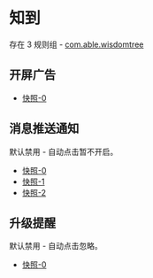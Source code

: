 # 知到

存在 3 规则组 - [com.able.wisdomtree](/src/apps/com.able.wisdomtree.ts)

## 开屏广告

- [快照-0](https://i.gkd.li/import/12838048)

## 消息推送通知

默认禁用 - 自动点击暂不开启。

- [快照-0](https://i.gkd.li/import/13458779)
- [快照-1](https://i.gkd.li/import/13623441)
- [快照-2](https://i.gkd.li/import/13695447)

## 升级提醒

默认禁用 - 自动点击忽略。

- [快照-0](https://i.gkd.li/import/13458796)
